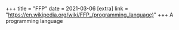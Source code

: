 +++
title = "FFP"
date = 2021-03-06
[extra]
link = "https://en.wikipedia.org/wiki/FFP_(programming_language)"
+++
A programming language

